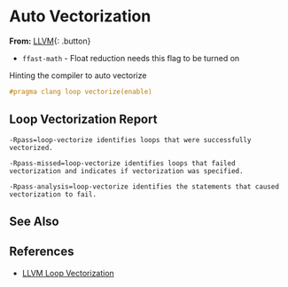 # Auto Vectorization

**From:** [LLVM](../llvm.md){: .button}

- `ffast-math` - Float reduction needs this flag to be turned on

Hinting the compiler to auto vectorize

```cpp
#pragma clang loop vectorize(enable)
```

## Loop Vectorization Report

```
-Rpass=loop-vectorize identifies loops that were successfully vectorized.

-Rpass-missed=loop-vectorize identifies loops that failed vectorization and indicates if vectorization was specified.

-Rpass-analysis=loop-vectorize identifies the statements that caused vectorization to fail.
```

## See Also

## References

- [LLVM Loop Vectorization](https://llvm.org/docs/Vectorizers.html#the-loop-vectorizer)
